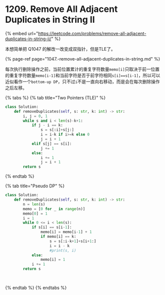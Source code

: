 # 1209. Remove All Adjacent Duplicates in String II

{% embed url="https://leetcode.com/problems/remove-all-adjacent-duplicates-in-string-ii/" %}

本想简单把 Q1047 的解改一改变成双指针，但是TLE了。

{% page-ref page="1047.-remove-all-adjacent-duplicates-in-string.md" %}

每次执行删除操作之前，当前位置累计的重复字符数量`memo[i]`只取决于前一位置的重复字符数量`memo[i-1]`和当前字符是否于前字符相同`s[i]==s[i-1]`，所以可以近似看作一个`bottom-up DP`，只不过`i`不是一直向右移动，而是会在每次删除操作之后左移。

{% tabs %}
{% tab title="Two Pointers \(TLE\)" %}
```python
class Solution:
    def removeDuplicates(self, s: str, k: int) -> str:
        i, j = 0, 1
        while s and i < len(s)-k+1:
            if j - i == k:
                s = s[:i]+s[j:]
                i = i-k if i>=k else 0
                j = i + 1
            elif s[j] == s[i]:
                j += 1
            else:
                i += 1
                j = i + 1
        return s
```
{% endtab %}

{% tab title="Pseudo DP" %}
```python
class Solution:
    def removeDuplicates(self, s: str, k: int) -> str:
        n = len(s)
        memo = [0 for _ in range(n)]
        memo[0] = 1
        i = 1
        while 0 <= i < len(s):
            if s[i] == s[i-1]:
                memo[i] = memo[i-1] + 1
                if memo[i] == k:
                    s = s[:i-k+1]+s[i+1:]
                    i = i - k
                    #print(s, i)
            else:
                memo[i] = 1
            i += 1
        return s
    
                
```
{% endtab %}
{% endtabs %}


